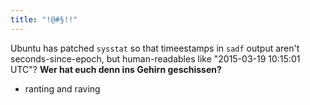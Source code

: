 ```yaml
---
title: "!@#§!!"
---
```



<p>Ubuntu has patched <code>sysstat</code> so that timeestamps in <code>sadf</code> output aren't seconds-since-epoch, but human-readables like "2015-03-19 10:15:01 UTC"? <strong>Wer hat euch denn ins Gehirn geschissen?</strong></p><ul class="filed-as"><li>ranting and raving</li></ul>